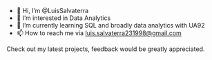 - 👋 Hi, I’m @LuisSalvaterra
- 👀 I’m interested in Data Analytics
- 🌱 I’m currently learning SQL and broadly data analytics with UA92
- 📫 How to reach me via luis.salvaterra231998@gmail.com

Check out my latest projects, feedback would be greatly appreciated.
<!---
LuisSalvaterra/LuisSalvaterra is a ✨ special ✨ repository because its `README.md` (this file) appears on your GitHub profile.
You can click the Preview link to take a look at your changes.
--->
